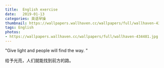 ```yaml
---
title:  English exercise
date:   2019-01-13
categories: 英语早操
thumbnail: https://wallpapers.wallhaven.cc/wallpapers/full/wallhaven-434481.jpg
tags: English
photos:
- https://wallpapers.wallhaven.cc/wallpapers/full/wallhaven-434481.jpg
---
```


"Give light and people will find the way. "
<p>给予光亮，人们就能找到前方的路。</p>
